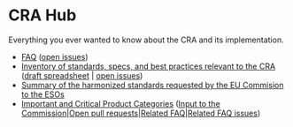 # CRA Hub

Everything you ever wanted to know about the CRA and its implementation.

* [FAQ][] ([open issues][FAQ issues])
* [Inventory of standards, specs, and best practices relevant to the CRA][inventory] ([draft spreadsheet][inventory spreadsheet] | [open issues][inventory issues])
* [Summary of the harmonized standards requested by the EU Commision to the ESOs][standards]
* [Important and Critical Product Categories][] ([Input to the Commission][]|[Open pull requests][]|[Related FAQ][]|[Related FAQ issues][])
 
[FAQ]: https://github.com/orcwg/cra-hub/blob/main/faq.md
[FAQ issues]: https://github.com/orcwg/cra-hub/labels/FAQ
[inventory]: https://github.com/orcwg/cra-hub/blob/main/inventory.md
[inventory spreadsheet]: https://docs.google.com/spreadsheets/d/1Y36Vueb3Eo_djOuRdpyzoCS1vzGaKpjP-99g3J6rw7Y/edit?gid=0#gid=0
[inventory issues]: https://github.com/orcwg/cra-hub/labels/inventory
[standards]: https://github.com/orcwg/cra-hub/blob/main/standards.md

[Important and Critical Product Categories]: https://github.com/orcwg/cra-hub/blob/main/product-definitions/
[Input to the Commission]: https://github.com/orcwg/cra-hub/blob/main/product-definitions/input-to-draft-regulation.md
[Open pull requests]: https://github.com/orcwg/cra-hub/pulls?q=is:pr+is:open+label:%22Critical+and+Important+Products%22
[Related FAQ]: https://github.com/orcwg/cra-hub/blob/main/faq.md#important-and-critical-product-categories
[Related FAQ issues]: https://github.com/orcwg/cra-hub/issues?q=is:issue%20state:open%20label:%22Critical%20and%20Important%20Products%22%20label:FAQ
